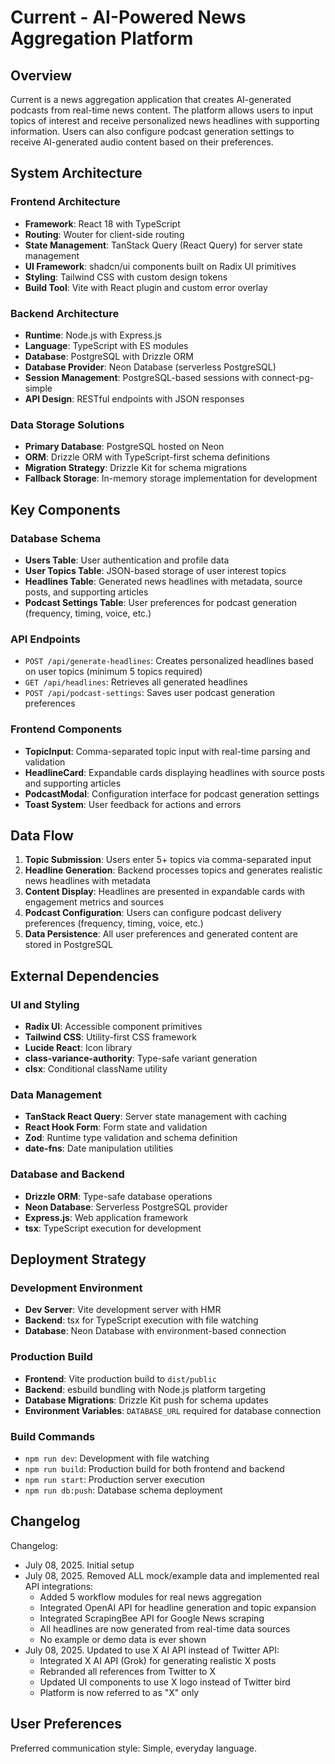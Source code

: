 # Current - AI-Powered News Aggregation Platform

## Overview

Current is a news aggregation application that creates AI-generated podcasts from real-time news content. The platform allows users to input topics of interest and receive personalized news headlines with supporting information. Users can also configure podcast generation settings to receive AI-generated audio content based on their preferences.

## System Architecture

### Frontend Architecture
- **Framework**: React 18 with TypeScript
- **Routing**: Wouter for client-side routing
- **State Management**: TanStack Query (React Query) for server state management
- **UI Framework**: shadcn/ui components built on Radix UI primitives
- **Styling**: Tailwind CSS with custom design tokens
- **Build Tool**: Vite with React plugin and custom error overlay

### Backend Architecture
- **Runtime**: Node.js with Express.js
- **Language**: TypeScript with ES modules
- **Database**: PostgreSQL with Drizzle ORM
- **Database Provider**: Neon Database (serverless PostgreSQL)
- **Session Management**: PostgreSQL-based sessions with connect-pg-simple
- **API Design**: RESTful endpoints with JSON responses

### Data Storage Solutions
- **Primary Database**: PostgreSQL hosted on Neon
- **ORM**: Drizzle ORM with TypeScript-first schema definitions
- **Migration Strategy**: Drizzle Kit for schema migrations
- **Fallback Storage**: In-memory storage implementation for development

## Key Components

### Database Schema
- **Users Table**: User authentication and profile data
- **User Topics Table**: JSON-based storage of user interest topics
- **Headlines Table**: Generated news headlines with metadata, source posts, and supporting articles
- **Podcast Settings Table**: User preferences for podcast generation (frequency, timing, voice, etc.)

### API Endpoints
- `POST /api/generate-headlines`: Creates personalized headlines based on user topics (minimum 5 topics required)
- `GET /api/headlines`: Retrieves all generated headlines
- `POST /api/podcast-settings`: Saves user podcast generation preferences

### Frontend Components
- **TopicInput**: Comma-separated topic input with real-time parsing and validation
- **HeadlineCard**: Expandable cards displaying headlines with source posts and supporting articles
- **PodcastModal**: Configuration interface for podcast generation settings
- **Toast System**: User feedback for actions and errors

## Data Flow

1. **Topic Submission**: Users enter 5+ topics via comma-separated input
2. **Headline Generation**: Backend processes topics and generates realistic news headlines with metadata
3. **Content Display**: Headlines are presented in expandable cards with engagement metrics and sources
4. **Podcast Configuration**: Users can configure podcast delivery preferences (frequency, timing, voice, etc.)
5. **Data Persistence**: All user preferences and generated content are stored in PostgreSQL

## External Dependencies

### UI and Styling
- **Radix UI**: Accessible component primitives
- **Tailwind CSS**: Utility-first CSS framework
- **Lucide React**: Icon library
- **class-variance-authority**: Type-safe variant generation
- **clsx**: Conditional className utility

### Data Management
- **TanStack React Query**: Server state management with caching
- **React Hook Form**: Form state and validation
- **Zod**: Runtime type validation and schema definition
- **date-fns**: Date manipulation utilities

### Database and Backend
- **Drizzle ORM**: Type-safe database operations
- **Neon Database**: Serverless PostgreSQL provider
- **Express.js**: Web application framework
- **tsx**: TypeScript execution for development

## Deployment Strategy

### Development Environment
- **Dev Server**: Vite development server with HMR
- **Backend**: tsx for TypeScript execution with file watching
- **Database**: Neon Database with environment-based connection

### Production Build
- **Frontend**: Vite production build to `dist/public`
- **Backend**: esbuild bundling with Node.js platform targeting
- **Database Migrations**: Drizzle Kit push for schema updates
- **Environment Variables**: `DATABASE_URL` required for database connection

### Build Commands
- `npm run dev`: Development with file watching
- `npm run build`: Production build for both frontend and backend
- `npm run start`: Production server execution
- `npm run db:push`: Database schema deployment

## Changelog

Changelog:
- July 08, 2025. Initial setup
- July 08, 2025. Removed ALL mock/example data and implemented real API integrations:
  - Added 5 workflow modules for real news aggregation
  - Integrated OpenAI API for headline generation and topic expansion
  - Integrated ScrapingBee API for Google News scraping
  - All headlines are now generated from real-time data sources
  - No example or demo data is ever shown
- July 08, 2025. Updated to use X AI API instead of Twitter API:
  - Integrated X AI API (Grok) for generating realistic X posts
  - Rebranded all references from Twitter to X
  - Updated UI components to use X logo instead of Twitter bird
  - Platform is now referred to as "X" only

## User Preferences

Preferred communication style: Simple, everyday language.